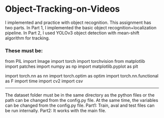 # Object-Tracking-on-Videos
I implemented and practice with object recognition. This assignment has two parts. In Part 1, I implemented the basic object recognition+localization pipeline. In Part 2, I used YOLOv3 object detection with mean-shift algorithm for tracking.

### These must be:

from PIL import Image
import torch
import torchvision
from matplotlib import patches
import numpy as np
import matplotlib.pyplot as plt

import torch.nn as nn
import torch.optim as optim
import torch.nn.functional as F
import time
import cv2
import csv

----------------------------------------------------------------------------------------------------------------------------------------------------------
The dataset folder must be in the same directory as the python files or the path can be changed from the config.py file.
At the same time, the variables can be changed from the config.py file.
Part1:
Train, aval and test files can be run internally.
Part2:
It works with the main file.
